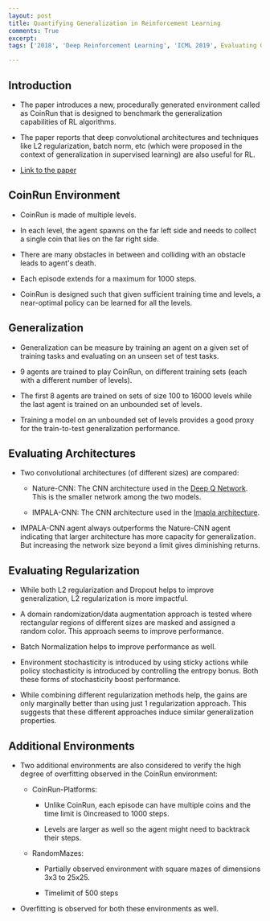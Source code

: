 ```yaml
---
layout: post
title: Quantifying Generalization in Reinforcement Learning
comments: True
excerpt: 
tags: ['2018', 'Deep Reinforcement Learning', 'ICML 2019', Evaluating Generalization', Reinforcement Learning',  AI, DRL, Environment, Evaluation, ICML, Generalization, RL]

---
```


## Introduction

* The paper introduces a new, procedurally generated environment called as CoinRun that is designed to benchmark the generalization capabilities of RL algorithms.

* The paper reports that deep convolutional architectures and techniques like L2 regularization, batch norm, etc (which were proposed in the context of generalization in supervised learning) are also useful for RL.

* [Link to the paper](https://arxiv.org/abs/1812.02341)

## CoinRun Environment

* CoinRun is made of multiple levels.

* In each level, the agent spawns on the far left side and needs to collect a single coin that lies on the far right side.

* There are many obstacles in between and colliding with an obstacle leads to agent's death.

* Each episode extends for a maximum for 1000 steps.

* CoinRun is designed such that given sufficient training time and levels, a near-optimal policy can be learned for all the levels.

## Generalization

* Generalization can be measure by training an agent on a given set of training tasks and evaluating on an unseen set of test tasks.

* 9 agents are trained to play CoinRun, on different training sets (each with a different number of levels).

* The first 8 agents are trained on sets of size 100 to 16000 levels while the last agent is trained on an unbounded set of levels.

* Training a model on an unbounded set of levels provides a good proxy for the train-to-test generalization performance.

## Evaluating Architectures

* Two convolutional architectures (of different sizes) are compared:

    * Nature-CNN: The CNN architecture used in the [Deep Q Network](https://web.stanford.edu/class/psych209/Readings/MnihEtAlHassibis15NatureControlDeepRL.pdf). This is the smaller network among the two models.

    * IMPALA-CNN: The CNN architecture used in the [Imapla architecture](https://arxiv.org/abs/1802.01561).

* IMPALA-CNN agent always outperforms the Nature-CNN agent indicating that larger architecture has more capacity for generalization. But increasing the network size beyond a limit gives diminishing returns.

## Evaluating Regularization

* While both L2 regularization and Dropout helps to improve generalization, L2 regularization is more impactful.

* A domain randomization/data augmentation approach is tested where rectangular regions of different sizes are masked and assigned a random color. This approach seems to improve performance.

* Batch Normalization helps to improve performance as well.

* Environment stochasticity is introduced by using sticky actions while policy stochasticity is introduced by controlling the entropy bonus. Both these forms of stochasticity boost performance.

* While combining different regularization methods help, the gains are only marginally better than using just 1 regularization approach. This suggests that these different approaches induce similar generalization properties.

## Additional Environments

* Two additional environments are also considered to verify the high degree of overfitting observed in the CoinRun environment:

    * CoinRun-Platforms: 

        * Unlike CoinRun, each episode can have multiple coins and the time limit is 0increased to 1000 steps.

        * Levels are larger as well so the agent might need to backtrack their steps.

    * RandomMazes:

        * Partially observed environment with square mazes of dimensions 3x3 to 25x25.

        * Timelimit of 500 steps

    
* Overfitting is observed for both these environments as well.